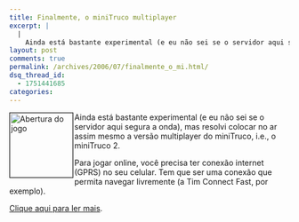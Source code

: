 ```yaml
---
title: Finalmente, o miniTruco multiplayer
excerpt: |
  |
    Ainda está bastante experimental (e eu não sei se o servidor aqui segura a onda), mas resolvi colocar no ar assim mesmo a versão multiplayer do miniTruco, i.e., o miniTruco 2. Para jogar online, você precisa ter conexão internet (GPRS)...
layout: post
comments: true
permalink: /archives/2006/07/finalmente_o_mi.html/
dsq_thread_id:
  - 1751441685
categories:
---
```

<img title="Abertura do jogo" src="//chester.me/archives/img/minitruco_titulo.png" width="113" height="116" align="left" style="margin-right:2px" border="1" />Ainda está bastante experimental (e eu não sei se o servidor aqui segura a onda), mas resolvi colocar no ar assim mesmo a versão multiplayer do miniTruco, i.e., o miniTruco 2.

Para jogar online, você precisa ter conexão internet (GPRS) no seu celular. Tem que ser uma conexão que permita navegar livremente (a Tim Connect Fast, por exemplo).

[Clique aqui para ler mais][1].

 [1]: //chester.me/archives/2006/01/mt.html
